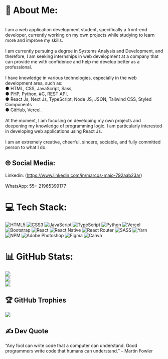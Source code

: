 # 💫 About Me:
<br>I am a web application development student, specifically a front-end developer, currently working on my own projects while studying to learn more and improve my skills.<br><br>I am currently pursuing a degree in Systems Analysis and Development, and therefore, I am seeking internships in web development at a company that can provide me with confidence and help me develop better as a professional.<br><br>I have knowledge in various technologies, especially in the web development area, such as:<br>● HTML, CSS, JavaScript, Sass,<br>● PHP, Python, #C, REST API,<br>● React Js, Next Js, TypeScript, Node JS, JSON, Tailwind CSS, Styled Components<br>● GitHub, Vercel.<br><br>At the moment, I am focusing on developing my own projects and deepening my knowledge of programming logic. I am particularly interested in developing web applications using React Js.<br><br>I am an extremely creative, cheerful, sincere, sociable, and fully committed person to what I do.


## 🌐 Social Media:
Linkedin: (https://www.linkedin.com/in/marcos-maio-792aab23a/)<br><br>
WhatsApp: 55+ 21965399177

# 💻 Tech Stack:
![HTML5](https://img.shields.io/badge/html5-%23E34F26.svg?style=for-the-badge&logo=html5&logoColor=white) ![CSS3](https://img.shields.io/badge/css3-%231572B6.svg?style=for-the-badge&logo=css3&logoColor=white) ![JavaScript](https://img.shields.io/badge/javascript-%23323330.svg?style=for-the-badge&logo=javascript&logoColor=%23F7DF1E) ![TypeScript](https://img.shields.io/badge/typescript-%23007ACC.svg?style=for-the-badge&logo=typescript&logoColor=white) ![Python](https://img.shields.io/badge/python-3670A0?style=for-the-badge&logo=python&logoColor=ffdd54) ![Vercel](https://img.shields.io/badge/vercel-%23000000.svg?style=for-the-badge&logo=vercel&logoColor=white) ![Bootstrap](https://img.shields.io/badge/bootstrap-%23563D7C.svg?style=for-the-badge&logo=bootstrap&logoColor=white) ![React](https://img.shields.io/badge/react-%2320232a.svg?style=for-the-badge&logo=react&logoColor=%2361DAFB) ![React Native](https://img.shields.io/badge/react_native-%2320232a.svg?style=for-the-badge&logo=react&logoColor=%2361DAFB) ![React Router](https://img.shields.io/badge/React_Router-CA4245?style=for-the-badge&logo=react-router&logoColor=white) ![SASS](https://img.shields.io/badge/SASS-hotpink.svg?style=for-the-badge&logo=SASS&logoColor=white) ![Yarn](https://img.shields.io/badge/yarn-%232C8EBB.svg?style=for-the-badge&logo=yarn&logoColor=white) ![NPM](https://img.shields.io/badge/NPM-%23000000.svg?style=for-the-badge&logo=npm&logoColor=white) ![Adobe Photoshop](https://img.shields.io/badge/adobephotoshop-%2331A8FF.svg?style=for-the-badge&logo=adobephotoshop&logoColor=white) 	![Figma](https://img.shields.io/badge/figma-%23F24E1E.svg?style=for-the-badge&logo=figma&logoColor=white) ![Canva](https://img.shields.io/badge/Canva-%2300C4CC.svg?style=for-the-badge&logo=Canva&logoColor=white)
# 📊 GitHub Stats:
![](https://github-readme-stats.vercel.app/api?username=MarcosMaio&theme=dark&hide_border=false&include_all_commits=false&count_private=false)<br/>
![](https://github-readme-streak-stats.herokuapp.com/?user=MarcosMaio&theme=dark&hide_border=false)<br/>
![](https://github-readme-stats.vercel.app/api/top-langs/?username=MarcosMaio&theme=dark&hide_border=false&include_all_commits=false&count_private=false&layout=compact)

## 🏆 GitHub Trophies
![](https://github-profile-trophy.vercel.app/?username=MarcosMaio&theme=dark&no-frame=false&no-bg=true&margin-w=4)

## ✍️ Dev Quote
“Any fool can write code that a computer can understand. Good programmers write code that humans can understand.” – Martin Fowler
